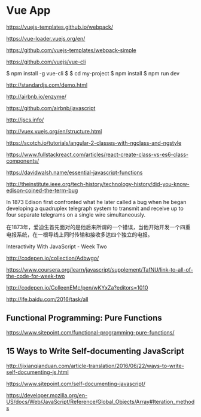# Vue App


https://vuejs-templates.github.io/webpack/

https://vue-loader.vuejs.org/en/

https://github.com/vuejs-templates/webpack-simple

https://github.com/vuejs/vue-cli


$ npm install -g vue-cli
$ 
$ cd my-project
$ npm install
$ npm run dev



http://standardjs.com/demo.html

http://airbnb.io/enzyme/

https://github.com/airbnb/javascript

http://jscs.info/

http://vuex.vuejs.org/en/structure.html




https://scotch.io/tutorials/angular-2-classes-with-ngclass-and-ngstyle

https://www.fullstackreact.com/articles/react-create-class-vs-es6-class-components/


https://davidwalsh.name/essential-javascript-functions


http://theinstitute.ieee.org/tech-history/technology-history/did-you-know-edison-coined-the-term-bug


In 1873 Edison first confronted what he later called a bug when he began developing a quadruplex telegraph system to transmit and receive up to four separate telegrams on a single wire simultaneously.

在1873年，爱迪生首先面对的是他后来所谓的一个错误，当他开始开发一个四重电报系统，在一根导线上同时传输和接收多达四个独立的电报。





Interactivity With JavaScript - Week Two


http://codepen.io/collection/Adbwgo/

https://www.coursera.org/learn/javascript/supplement/TafNU/link-to-all-of-the-code-for-week-two


http://codepen.io/ColleenEMc/pen/wKYxZa?editors=1010





http://ife.baidu.com/2016/task/all



## Functional Programming: Pure Functions

https://www.sitepoint.com/functional-programming-pure-functions/


## 15 Ways to Write Self-documenting JavaScript


http://jixianqianduan.com/article-translation/2016/06/22/ways-to-write-self-documenting-js.html


https://www.sitepoint.com/self-documenting-javascript/

https://developer.mozilla.org/en-US/docs/Web/JavaScript/Reference/Global_Objects/Array#Iteration_methods






















